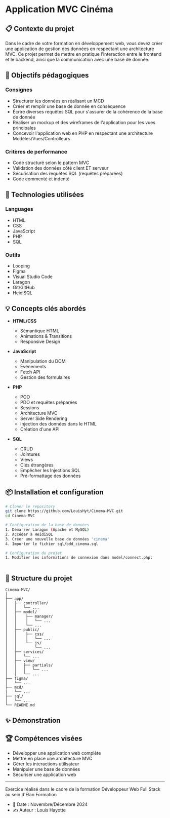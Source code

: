 # Application MVC Cinéma

## 📋 Contexte du projet
Dans le cadre de votre formation en développement web, vous devez créer une application de gestion des données en respectant une architecture MVC. Ce projet permet de mettre en pratique l'interaction entre le frontend et le backend, ainsi que la communication avec une base de donnée.

## 🎯 Objectifs pédagogiques
### Consignes
- Structurer les données en réalisant un MCD 
- Créer et remplir une base de donnée en conséquence
- Écrire diverses requêtes SQL pour s'assurer de la cohérence de la base de donnée
- Réaliser un mockup et des wireframes de l'application pour les vues principales
- Concevoir l'application web en PHP en respectant une architecture Modèles/Vues/Controlleurs

### Critères de performance
- Code structuré selon le pattern MVC
- Validation des données côté client ET serveur
- Sécurisation des requêtes SQL (requêtes préparées)
- Code commenté et indenté

## 🔧 Technologies utilisées
### Languages
- HTML
- CSS
- JavaScript
- PHP
- SQL

### Outils
- Looping
- Figma
- Visual Studio Code
- Laragon
- Git/GitHub
- HeidiSQL

## 💡 Concepts clés abordés
- **HTML/CSS**
  - Sémantique HTML
  - Animations & Transitions
  - Responsive Design
  
- **JavaScript**
  - Manipulation du DOM
  - Événements
  - Fetch API
  - Gestion des formulaires
  
- **PHP**
  - POO
  - PDO et requêtes préparées
  - Sessions
  - Architecture MVC
  - Server Side Rendering
  - Injection des données dans le HTML
  - Création d'une API
  
- **SQL**
  - CRUD
  - Jointures
  - Views
  - Clés étrangères
  - Empêcher les Injections SQL
  - Pré-formattage des données

## 📦 Installation et configuration
```bash
# Cloner le repository
git clone https://github.com/LouisHyt/Cinema-MVC.git
cd Cinema-MVC

# Configuration de la base de données
1. Démarrer Laragon (Apache et MySQL)
2. Accéder à HeidiSQL
3. Créer une nouvelle base de données 'cinema'
4. Importer le fichier sql/bdd_cinema.sql

# Configuration du projet
1. Modifier les informations de connexion dans model/connect.php:
   
```

## 🚀 Structure du projet
```
Cinema-MVC/
│
├── app/
│   ├── controller/
│   │   └── ...
│   ├── model/
│   │    ├── manager/
│   │    │   └── ...
│   │    └── ...
│   ├── public/
│   │    ├── css/
│   │    │   └── ...
│   │    └── js/
│   │        └── ...
│   ├── services/
│   │   └── ...
│   ├── view/
│   │   ├── partials/
│   │   │   └── ...
│   │   └── ...
├── figma/
│   └── ...
├── mcd/
|   └── ...
├── sql/
│   └── ...
└── README.md
```

## ✨ Démonstration


## 🏆 Compétences visées
- Développer une application web complète
- Mettre en place une architecture MVC
- Gérer les interactions utilisateur
- Manipuler une base de données
- Sécuriser une application web

---
Exercice réalisé dans le cadre de la formation Développeur Web Full Stack au sein d'Elan Formation
- 📅 Date : Novembre/Décembre 2024
- ✍️ Auteur : Louis Hayotte
